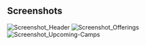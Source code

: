 ## Screenshots
![Screenshot_Header](https://user-images.githubusercontent.com/103949296/192980442-c0566c74-ab51-412e-acd0-16faffd24288.png)
![Screenshot_Offerings](https://user-images.githubusercontent.com/103949296/192980558-b1a6003a-538d-43c5-9859-8176bed294a8.png)
![Screenshot_Upcoming-Camps](https://user-images.githubusercontent.com/103949296/192980603-39b2bdf2-9623-464a-a15b-6b8e922a34c7.png)
